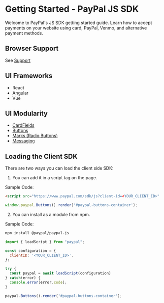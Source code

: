 # Getting Started - PayPal JS SDK

Welcome to PayPal's JS SDK getting started guide. Learn how to accept payments on your website using card, PayPal, Venmo, and alternative payment methods.

## Browser Support

See [Support](./standards/support.md)

## UI Frameworks
 - React
 - Angular
 - Vue

## UI Modularity
- [CardFields](./components/card-fields/index.md)
- [Buttons](./components/buttons/index.md)
- [Marks (Radio Buttons)](./components/marks/index.md)
- [Messaging](./components/messages/index.md)

## Loading the Client SDK

There are two ways you can load the client side SDK:

1. You can add it in a script tag on the page.

Sample Code:
```html
<script src="https://www.paypal.com/sdk/js?client-id=<YOUR_CLIENT_ID>" />
```

```js
window.paypal.Buttons().render('#paypal-buttons-container');
```

2. You can install as a module from npm.

Sample Code:
```sh
npm install @paypal/paypal-js
```

```js
import { loadScript } from "paypal";

const configuration = {
  clientID: '<YOUR_CLIENT_ID>',
};

try {
  const paypal = await loadScript(configuration)
} catch(error) {
  console.error(error.code);
}

paypal.Buttons().render('#paypal-buttons-container');
```


